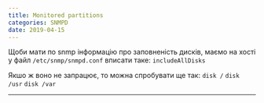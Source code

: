 ```yaml
---
title: Monitored partitions
categories: SNMPD
date: 2019-04-15
---
```


Щоби мати по snmp інформацію про заповненість дисків, маємо на хості у файл `/etc/snmp/snmpd.conf` вписати таке:
`includeAllDisks`

Якшо ж воно не запрацює, то можна спробувати ще так:
`disk /`
`disk /usr`
`disk /var`

-----
